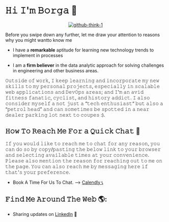 # 𝙷𝚒 𝙸'𝚖 𝙱𝚘𝚛𝚐𝚊  👋

<p align="center"><a href="https://ibb.co/Njkp1Xs"><img src="https://i.ibb.co/J7b2xNK/github-think-1.png" alt="github-think-1" border="0"></a></p>


Before you swipe down any further, let me draw your attention to reasons why you might wantto know me 

-	I have a **remarkable** aptitude for learning new technology trends to implement in processes 

-	I am a **firm believer** in the data analytic approach for solving challenges in engineering and other business areas.

𝙾𝚞𝚝𝚜𝚒𝚍𝚎 𝚘𝚏 𝚠𝚘𝚛𝚔, 𝙸 𝚔𝚎𝚎𝚙 𝚕𝚎𝚊𝚛𝚗𝚒𝚗𝚐 𝚊𝚗𝚍 𝚒𝚗𝚌𝚘𝚛𝚙𝚘𝚛𝚊𝚝𝚎 𝚖𝚢 𝚗𝚎𝚠 𝚜𝚔𝚒𝚕𝚕𝚜 𝚝𝚘 𝚖𝚢 𝚙𝚎𝚛𝚜𝚘𝚗𝚊𝚕 𝚙𝚛𝚘𝚓𝚎𝚌𝚝𝚜, 𝚎𝚜𝚙𝚎𝚌𝚒𝚊𝚕𝚕𝚢 𝚒𝚗 𝚜𝚌𝚊𝚕𝚊𝚋𝚕𝚎 𝚠𝚎𝚋 𝚊𝚙𝚙𝚕𝚒𝚌𝚊𝚝𝚒𝚘𝚗𝚜 𝚊𝚗𝚍 𝙳𝚎𝚟𝙾𝚙𝚜 𝚊𝚛𝚎𝚊𝚜; 𝚊𝚗𝚍 𝙸'𝚖 𝚊𝚗 𝚊𝚟𝚒𝚍 𝚏𝚒𝚝𝚗𝚎𝚜𝚜 𝚏𝚊𝚗𝚊𝚝𝚒𝚌, 𝚌𝚢𝚌𝚕𝚒𝚜𝚝, 𝚊𝚗𝚍 𝚑𝚒𝚜𝚝𝚘𝚛𝚢 𝚊𝚍𝚍𝚒𝚌𝚝. 𝙸 𝚊𝚕𝚜𝚘 𝚌𝚘𝚗𝚜𝚒𝚍𝚎𝚛 𝚖𝚢𝚜𝚎𝚕𝚏 𝚊 𝚗𝚘𝚝 𝚓𝚞𝚜𝚝 𝚊 “𝚝𝚎𝚌𝚑 𝚎𝚗𝚝𝚑𝚞𝚜𝚒𝚊𝚜𝚝“ 𝚋𝚞𝚝 𝚊𝚕𝚜𝚘 𝚊 “𝚙𝚎𝚝𝚛𝚘𝚕 𝚑𝚎𝚊𝚍” 𝚊𝚗𝚍 𝚌𝚊𝚗 𝚜𝚘𝚖𝚎𝚝𝚒𝚖𝚎𝚜 𝚋𝚎 𝚜𝚙𝚘𝚝𝚝𝚎𝚍 𝚒𝚗 𝚊 𝚗𝚎𝚊𝚛 𝚍𝚎𝚊𝚕𝚎𝚛 𝚙𝚊𝚛𝚔𝚒𝚗𝚐 𝚕𝚘𝚝 𝚗𝚎𝚡𝚝 𝚝𝚘 𝚌𝚘𝚞𝚙𝚎𝚜 :). 



## 𝙷𝚘𝚠 𝚃𝚘 𝚁𝚎𝚊𝚌𝚑 𝙼𝚎 𝙵𝚘𝚛 𝚊 𝚀𝚞𝚒𝚌𝚔 𝙲𝚑𝚊𝚝 💬  

𝙸𝚏 𝚢𝚘𝚞 𝚠𝚘𝚞𝚕𝚍 𝚕𝚒𝚔𝚎 𝚝𝚘 𝚛𝚎𝚊𝚌𝚑 𝚖𝚎 𝚝𝚘 𝚌𝚑𝚊𝚝 𝚏𝚘𝚛 𝚊𝚗𝚢 𝚛𝚎𝚊𝚜𝚘𝚗, 𝚢𝚘𝚞 𝚌𝚊𝚗 𝚍𝚘 𝚜𝚘 𝚋𝚢 𝚌𝚘𝚙𝚢/𝚙𝚊𝚜𝚝𝚒𝚗𝚐 𝚝𝚑𝚎 𝚋𝚎𝚕𝚘𝚠 𝚕𝚒𝚗𝚔 𝚝𝚘 𝚢𝚘𝚞𝚛 𝚋𝚛𝚘𝚠𝚜𝚎𝚛 𝚊𝚗𝚍 𝚜𝚎𝚕𝚎𝚌𝚝𝚒𝚗𝚐 𝚊𝚟𝚊𝚒𝚕𝚊𝚋𝚕𝚎 𝚝𝚒𝚖𝚎𝚜 𝚊𝚝 𝚢𝚘𝚞𝚛 𝚌𝚘𝚗𝚟𝚎𝚗𝚒𝚎𝚗𝚌𝚎. 𝙿𝚕𝚎𝚊𝚜𝚎 𝚊𝚕𝚜𝚘 𝚖𝚎𝚗𝚝𝚒𝚘𝚗 𝚝𝚑𝚎 𝚛𝚎𝚊𝚜𝚘𝚗 𝚏𝚘𝚛 𝚛𝚎𝚊𝚌𝚑𝚒𝚗𝚐 𝚘𝚞𝚝 𝚝𝚘 𝚖𝚎 𝚘𝚗 𝚝𝚑𝚎 𝚙𝚊𝚐𝚎. 𝚈𝚘𝚞 𝚌𝚊𝚗 𝚊𝚕𝚜𝚘 𝚛𝚎𝚊𝚌𝚑 𝚖𝚎 𝚋𝚢 𝚖𝚎𝚜𝚜𝚊𝚐𝚒𝚗𝚐 𝚑𝚎𝚛𝚎 𝚒𝚏 𝚝𝚑𝚊𝚝'𝚜 𝚢𝚘𝚞𝚛 𝚙𝚛𝚎𝚏𝚎𝚛𝚎𝚗𝚌𝚎. 

- Book A Time For Us To Chat. --> <a href="https://calendly.com/borgausifo/chat/">Calendly 📞</a>


##  𝙵𝚒𝚗𝚍 𝙼𝚎 𝙰𝚛𝚘𝚞𝚗𝚍 𝚃𝚑𝚎 𝚆𝚎𝚋  🌎: <a href="https://github.com/sponsors/borgausifo"></a>
- Sharing updates on <a href="https://www.linkedin.com/in/borgausifo/">LinkedIn</a> 💼

<!--
**borgausifo/borgausifo** is a ✨ _special_ ✨ repository because its `README.md` (this file) appears on your GitHub profile.

Here are some ideas to get you started:

- 🔭 I’m currently working on ...
- 🌱 I’m currently learning ...
- 👯 I’m looking to collaborate on ...
- 🤔 I’m looking for help with ...
- 💬 Ask me about ...
- 📫 How to reach me: ...
- 😄 Pronouns: ...
- ⚡ Fun fact: ...
-->
